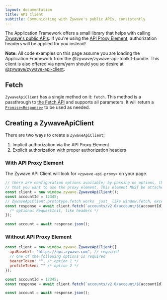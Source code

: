 ```yaml
---
layout: documentation
title: API Client
subtitle: Communicating with Zywave's public APIs, consistently
---
```

The Application Framework offers a small library that helps with calling [Zywave's public APIs](https://api.zywave.com/docs/). If you're using the [API Proxy Element](/application-framework/components/api-proxy/), authorization headers will be applied for you instead!

**Note:** All code examples on this page assume you are loading the Application Framework from the @zywave/zywave-api-toolkit-bundle. This client is also offered via npm/yarn should you so desire at [@zywave/zywave-api-client](https://www.npmjs.com/package/@zywave/zywave-api-client).

## Fetch

`ZywaveApiClient` has a single method on it: `fetch`. This method is a passthrough to [the Fetch API](https://developer.mozilla.org/en-US/docs/Web/API/Fetch_API) and supports all parameters. It will return a [`Promise<Response>`](https://developer.mozilla.org/en-US/docs/Web/API/Response) to be used as needed.

## Creating a ZywaveApiClient

There are two ways to create a `ZywaveApiClient`:

1. Implicit authorization via the API Proxy Element
2. Explicit authorization with proper authorization headers

### With API Proxy Element

The Zywave API Client will look for `<zywave-api-proxy>` on your page.

```javascript
// there are configuration options available; by passing no options, the client will assume
// that you want to use the proxy element. This element MUST be attached to the DOM _before_ executing this code
const client = new window.zywave.ZywaveApiClient();
const accountId = 12345;
// ZywaveApiClient.prototype.fetch works _just_ like window.fetch, except you can also pass it a URL object for the first parameter
const response = await client.fetch(`accounts/v2.0/account/${accountId}`, {
  /* optional RequestInit, like headers */
});

const account = await response.json();
```

### Without API Proxy Element

```javascript
const client = new window.zywave.ZywaveApiClient({
  apiBaseUrl: "https://api.zywave.com", // required
  // one of the following options is required
  bearerToken: "", /* option 1 */
  profileToken: "" /* option 2 */
});

const accountId = 12345;
const response = await client.fetch(`accounts/v2.0/account/${accountId}`);

const account = await response.json();
```